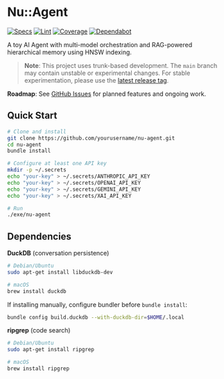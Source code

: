 # Nu::Agent

[![Specs](https://github.com/mgreenly/nu-agent/actions/workflows/ci.yml/badge.svg)](https://github.com/mgreenly/nu-agent/actions/workflows/ci.yml)
[![Lint](https://github.com/mgreenly/nu-agent/actions/workflows/lint.yml/badge.svg)](https://github.com/mgreenly/nu-agent/actions/workflows/lint.yml)
[![Coverage](https://github.com/mgreenly/nu-agent/actions/workflows/coverage.yml/badge.svg)](https://github.com/mgreenly/nu-agent/actions/workflows/coverage.yml)
[![Dependabot](https://img.shields.io/badge/dependabot-enabled-025E8C?logo=dependabot)](https://github.com/mgreenly/nu-agent/blob/main/.github/dependabot.yml)

A toy AI Agent with multi-model orchestration and RAG-powered hierarchical memory using HNSW indexing.

> **Note**: This project uses trunk-based development. The `main` branch may contain unstable or experimental changes. For stable experimentation, please use the [latest release tag](https://github.com/mgreenly/nu-agent/tags).

**Roadmap**: See [GitHub Issues](https://github.com/mgreenly/nu-agent/issues) for planned features and ongoing work.

## Quick Start

```bash
# Clone and install
git clone https://github.com/yourusername/nu-agent.git
cd nu-agent
bundle install

# Configure at least one API key
mkdir -p ~/.secrets
echo "your-key" > ~/.secrets/ANTHROPIC_API_KEY
echo "your-key" > ~/.secrets/OPENAI_API_KEY
echo "your-key" > ~/.secrets/GEMINI_API_KEY
echo "your-key" > ~/.secrets/XAI_API_KEY

# Run
./exe/nu-agent
```

## Dependencies

**DuckDB** (conversation persistence)
```bash
# Debian/Ubuntu
sudo apt-get install libduckdb-dev

# macOS
brew install duckdb
```

If installing manually, configure bundler before `bundle install`:
```bash
bundle config build.duckdb --with-duckdb-dir=$HOME/.local
```

**ripgrep** (code search)
```bash
# Debian/Ubuntu
sudo apt-get install ripgrep

# macOS
brew install ripgrep
```
